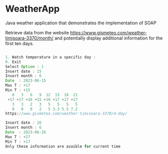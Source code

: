 # WeatherApp
Java weather application that demonstrates the implementation of SOAP

Retrieve data from the website https://www.gismeteo.com/weather-timisoara-3370/month/ and potentially display additional information for the first ten days.


```java

1. Watch temperature in a specific day : 
0. Exit
Select Option : 1
Insert date : 15
Insert month : 6
Date  : 2023-06-15
Max T : +17
Min T : +15
   0   3   6   9  12  15  18  21
 +17 +17 +16 +15 +16 +17 +17 +17
   3   3   2   3   5   5   5   5
   0   0   0   2   5 3.3 5.5 7.2
https://www.gismeteo.com/weather-timisoara-3370/4-day/

Insert date : 26
Insert month : 6
Date  : 2023-06-26
Max T : +27
Min T : +17
Only these information are avaible for current time
```
